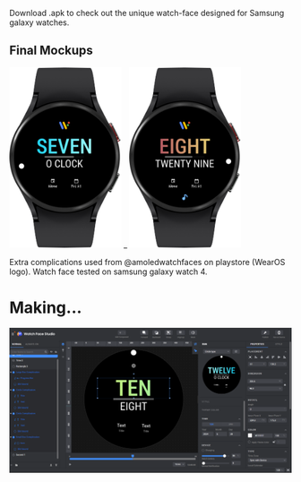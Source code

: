 Download .apk to check out the unique watch-face designed for Samsung galaxy watches. 

## Final Mockups
<img src="Mockup1.png" width="200" />    _    <img src="Mockup2.png" width="200" />

Extra complications used from @amoledwatchfaces on playstore (WearOS logo). 
Watch face tested on samsung galaxy watch 4.

# Making...
![Watch Face Studio](WFStudio.png)
